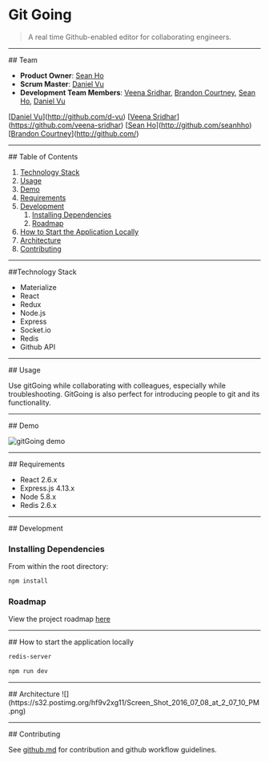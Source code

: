 # Git Going
> A real time Github-enabled editor for collaborating engineers.

<hr>
## Team

  - __Product Owner__: [Sean Ho](https://github.com/seanhho)
  - __Scrum Master__: [Daniel Vu](https://github.com/d-vu)
  - __Development Team Members__: [Veena Sridhar](https://github.com/veena-sridhar), [Brandon Courtney](https://github.com/bcourtney5965), [Sean Ho](https://github.com/seanhho), [Daniel Vu](https://github.com/d-vu)

[[Daniel Vu](https://avatars3.githubusercontent.com/u/17260170?v=3&s=150)](http://github.com/d-vu)
[[Veena Sridhar](https://avatars1.githubusercontent.com/u/9629061?v=3&s=150)](https://github.com/veena-sridhar)
[[Sean Ho](https://avatars2.githubusercontent.com/u/3504821?v=3&s=150)](http://github.com/seanhho)
[[Brandon Courtney](https://avatars3.githubusercontent.com/u/7043747?v=3&s=150)](http://github.com/)

<hr>
## Table of Contents

1. [Technology Stack](#technology-stack)
1. [Usage](#usage)
1. [Demo](#demo)
1. [Requirements](#requirements)
1. [Development](#development)
    1. [Installing Dependencies](#installing-dependencies)
    1. [Roadmap](#roadmap)
1. [How to Start the Application Locally](#how-to-start-the-application-locally)
1. [Architecture](#architecture)
1. [Contributing](#contributing)

<hr>
##Technology Stack

- Materialize
- React
- Redux
- Node.js
- Express
- Socket.io
- Redis
- Github API

<hr>
## Usage

Use gitGoing while collaborating with colleagues, especially while troubleshooting.  GitGoing is also perfect for introducing people to git and its functionality.  

<hr>
## Demo

![gitGoing demo](https://i.makeagif.com/media/7-08-2016/cMGTgq.gif)


<hr>
## Requirements

- React 2.6.x
- Express.js 4.13.x
- Node 5.8.x
- Redis 2.6.x

<hr>
## Development

### Installing Dependencies

From within the root directory:

```sh
npm install
```

### Roadmap

View the project roadmap [here](https://github.com/Devtool-Labs/gitGoing/issues)

<hr>
## How to start the application locally

```sh
redis-server
```
```sh
npm run dev
```

<hr>
## Architecture      
![](https://s32.postimg.org/hf9v2xg11/Screen_Shot_2016_07_08_at_2_07_10_PM.png)

<hr>
## Contributing

See [github.md](github.md) for contribution and github workflow guidelines.

